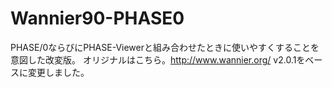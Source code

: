 # Wannier90-PHASE0
PHASE/0ならびにPHASE-Viewerと組み合わせたときに使いやすくすることを意図した改変版。
オリジナルはこちら。http://www.wannier.org/
v2.0.1をベースに変更しました。
